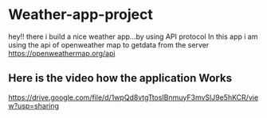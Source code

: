 # Weather-app-project
hey!! there i build a nice weather app...by using API protocol
In this app i am using the api of openweather map to getdata from the server
https://openweathermap.org/api
## Here is the video how the application Works
https://drive.google.com/file/d/1wpQd8vtgTtosIBnmuyF3mvSlJ9e5hKCR/view?usp=sharing
